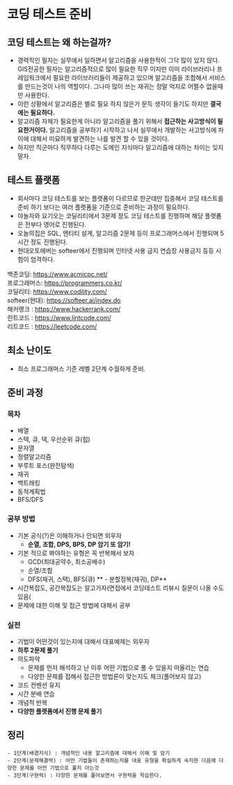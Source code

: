 # 코딩 테스트 준비

## 코딩 테스트는 왜 하는걸까?
- 경력직인 필자는 실무에서 일하면서 알고리즘을 사용한적이 그닥 많이 있지 않다. GIS전공한 필자는 알고리즘적으로 많이 필요한 직무 이지만 이미 라이브러리나 프레임워크에서 필요한 라이브러리들이 제공하고 있으며 알고리즘을 조합해서 서비스를 만드는것이 나의 역할이다. 그나마 많이 쓰는 재귀는 정말 억지로 어쩔수 없을때만 사용한다.
- 이런 상황에서 알고리즘은 별로 필요 하지 않은가 문득 생각이 들기도 하지만 **결국에는 필요하다.**
- 알고리즘 자체가 필요한게 아니라 알고리즘을 풀기 위해서 **접근하는 사고방식이 필요한거이다.** 알고리즘을 공부하기 시작하고 나서 실무에서 개발하는 사고방식에 차이에 대해서 미묘하게 발견하는 나를 발견 할 수 있을 것이다.
- 하지만 직군마다 직무하다 다루는 도메인 지식마다 알고리즘에 대하는 차이는 잊지 말자.

## 테스트 플랫폼
- 회사마다 코딩 테스트를 보는 플랫폼이 다르므로 한군데만 집중해서 코딩 테스트를 준비 하기 보다는 여러 플랫폼을 기준으로 준비하는 과정이 필요하다.
- 야놀자와 요기오는 코딜리티에서 3문제 정도 코딩 테스트를 진행하며 해당 플랫폼은 전부다 영어로 진행된다.
- 오늘의집은 SQL, 엔티티 설계, 알고리즘 2문제 등이 프로그래머스에서 진행되며 5시간 정도 진행된다.
- 현대오토에버는 softeer에서 진행되며 인터넷 사용 금지 연습장 사용금지 등등 시험이 엄격하다.
>
백준코딩: https://www.acmicpc.net/ <br>
프로그래머스: https://programmers.co.kr/ <br>
코딜리티: https://www.codility.com/ <br>
softeer(현대): https://softeer.ai/index.do <br>
해커랭크 : https://www.hackerrank.com/ <br>
린트코드 : https://www.lintcode.com/ <br>
리트코드 : https://leetcode.com/ <br>

## 최소 난이도
- 최소 프로그래머스 기준 레벨 2단계 수월하게 준비.

## 준비 과정
### 목차
>
 - 배열
 - 스택, 큐, 덱, 우선순위 큐(힙)
 - 문자열
 - 정렬알고리즘
 - 부루트 포스(완전탐색)
 - 재귀
 - 백트래킹
 - 동적계획법
 - BFS/DFS
    
### 공부 방법
 - 기본 공식(?)은 이해하거나 안되면 외우자
 	- **순열, 조합, DPS, BPS, DP 암기 또 암기!**
 - 기본 적으로 봐야하는 유형은 꼭 반복해서 보자
 	- GCD(최대공약수, 최소공배수)
    - 순열/조합
    - DFS(재귀, 스택), BFS(큐)
**    - 분할정복(재귀), DP**
 - 시간복잡도, 공간복잡도는 알고가자(면접에서 코딩테스트 리뷰시 질문이 나올 수도 있음(
 - 문제에 대한 이해 및 접근 방법에 대해서 공부
 
### 실전
 - 기법이 어떤것이 있는지에 대해서 대표예제는 외우자
 - **하루 2문제 풀기**
 - 의도파악
	- 문제를 먼저 해석하고 난 이후 어떤 기법으로 풀 수 있을지 떠올리는 연습
	- 다양한 문제를 접해서 접근한 방법론이 맞는지도 체크(풀어보지 않고)
 - 코드 컨벤션 유지
 - 시간 분배 연습
 - 개념적 반복
 - **다양한 플랫폼에서 진행 문제 풀기**
    
## 정리
 	- 1단계(배경지식) : 개념적인 내용 알고리즘에 대해서 이해 및 암기
   	- 2단계(문제해결력) : 어떤 기법들이 존재하는지를 대표 유형을 확실하게 숙지한 다음에 다양한 문제를 어떤 기법으로 풀지 아는것
   	- 3단계(구현력) : 다양한 문제를 풀어보면서 구현력을 학습한다.
